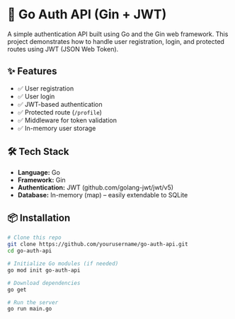 # 🔐 Go Auth API (Gin + JWT)

A simple authentication API built using Go and the Gin web framework. This project demonstrates how to handle user registration, login, and protected routes using JWT (JSON Web Token).

## ✨ Features

- ✅ User registration
- ✅ User login
- ✅ JWT-based authentication
- ✅ Protected route (`/profile`)
- ✅ Middleware for token validation
- ✅ In-memory user storage

## 🛠️ Tech Stack

- **Language:** Go
- **Framework:** Gin
- **Authentication:** JWT (github.com/golang-jwt/jwt/v5)
- **Database:** In-memory (map) – easily extendable to SQLite

## 📦 Installation

```bash
# Clone this repo
git clone https://github.com/yourusername/go-auth-api.git
cd go-auth-api

# Initialize Go modules (if needed)
go mod init go-auth-api

# Download dependencies
go get

# Run the server
go run main.go
